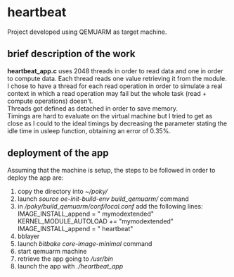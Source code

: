 # heartbeat

Project developed using QEMUARM as target machine.

## brief description of the work
**heartbeat_app.c** uses 2048 threads in order to read data and one in order to compute data.
Each thread reads one value retrieving it from the module. I chose to have a thread for each read operation in order to simulate a real context in which a read operation may fail but the whole task (read + compute operations) doesn't.  
Threads got defined as detached in order to save memory.  
Timings are hard to evaluate on the virtual machine but I tried to get as close as I could to the ideal timings by decreasing the parameter stating the idle time in usleep function, obtaining an error of 0.35%.

## deployment of the app
Assuming that the machine is setup, the steps to be followed in order to deploy the app are: 
  1) copy the directory into _~/poky/_
  2) launch _source oe-init-build-env build_qemuarm/_ command
  3) in _/poky/build_qemuarm/conf/local.conf_ add the following lines:  
  IMAGE_INSTALL_append = " mymodextended"
  KERNEL_MODULE_AUTOLOAD += "mymodextended"   
  IMAGE_INSTALL_append = " heartbeat" 
  4) bblayer
  4) launch _bitbake core-image-minimal_ command
  5) start qemuarm machine
  6) retrieve the app going to _/usr/bin_
  7) launch the app with _./heartbeat_app_
